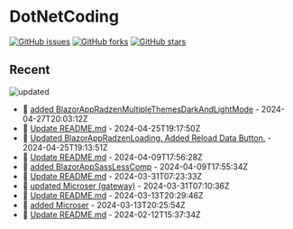 # DotNetCoding

[![GitHub issues](https://img.shields.io/github/issues/akifmt/DotNetCoding)](https://github.com/akifmt/DotNetCoding/issues)
[![GitHub forks](https://img.shields.io/github/forks/akifmt/DotNetCoding)](https://github.com/akifmt/DotNetCoding/network)
[![GitHub stars](https://img.shields.io/github/stars/akifmt/DotNetCoding)](https://github.com/akifmt/DotNetCoding/stargazers)


## Recent

<!-- Latest_Commits_Start -->
![updated](https://img.shields.io/badge/Updated-Sat%20Apr%2027%202024%2020%3A04%3A27%20GMT%2B0000%20(Coordinated%20Universal%20Time)-blue.svg)
- :page_facing_up: [added BlazorAppRadzenMultipleThemesDarkAndLightMode](https://github.com/akifmt/DotNetCoding/commit/6f32be187916d5cfa1a6205a1609a4fe45adb92a) - 2024-04-27T20:03:12Z 
- :page_facing_up: [Update README.md](https://github.com/akifmt/DotNetCoding/commit/28ae84b2c0fa4918df6b6666396e5a006dd4c7ce) - 2024-04-25T19:17:50Z 
- :page_facing_up: [Updated BlazorAppRadzenLoading. Added Reload Data Button.](https://github.com/akifmt/DotNetCoding/commit/2ef7495315185d0e101641a488bf2e85422751f0) - 2024-04-25T19:13:51Z 
- :page_facing_up: [Update README.md](https://github.com/akifmt/DotNetCoding/commit/d0d00381d2dfaa72241a97bf66dc7b0bc1ba42f5) - 2024-04-09T17:56:28Z 
- :page_facing_up: [added BlazorAppSassLessComp](https://github.com/akifmt/DotNetCoding/commit/2f24a14835dfc4a07b665dfae83d21cb93ee4daa) - 2024-04-09T17:55:34Z 
- :page_facing_up: [Update README.md](https://github.com/akifmt/DotNetCoding/commit/5ea2e68009342dfa7ed441d4ff25afbb70f136b4) - 2024-03-31T07:23:33Z 
- :page_facing_up: [updated Microser (gateway)](https://github.com/akifmt/DotNetCoding/commit/2f2a39584d2397c6b2b2b5165810a882e8db2385) - 2024-03-31T07:10:36Z 
- :page_facing_up: [Update README.md](https://github.com/akifmt/DotNetCoding/commit/7c19b96d81b3ed0bf6eb1e59b4d1326a4d5b4090) - 2024-03-13T20:29:46Z 
- :page_facing_up: [added Microser](https://github.com/akifmt/DotNetCoding/commit/7ae76afee487d4268412f77fd7353f9b1e134cc1) - 2024-03-13T20:25:54Z 
- :page_facing_up: [Update README.md](https://github.com/akifmt/DotNetCoding/commit/d11ec09c4e149a555d5e78cd4721806cee2477de) - 2024-02-12T15:37:34Z 
<!-- Latest_Commits_End -->
